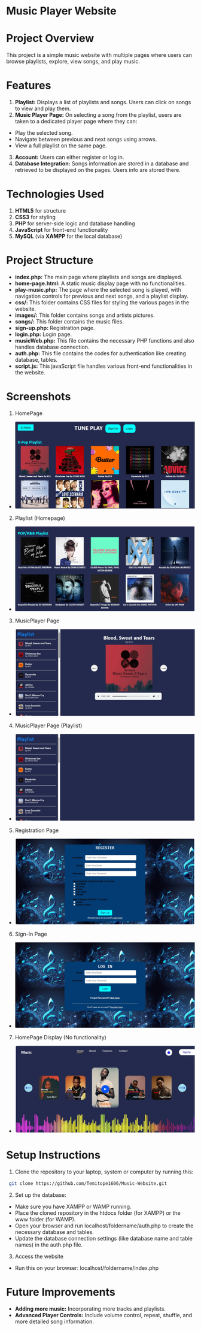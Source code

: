 # Music Player Website

# Project Overview

This project is a simple music website with multiple pages where users can browse playlists, explore, view songs, and play music. 

# Features

1. **Playlist:** Displays a list of playlists and songs. Users can click on songs to view and play them.
2. **Music Player Page:** On selecting a song from the playlist, users are taken to a dedicated player page where they can:
- Play the selected song.
- Navigate between previous and next songs using arrows.
- View a full playlist on the same page.
3. **Account:** Users can either register or log in.
4. **Database Integration:** Songs information are stored in a database and retrieved to be displayed on the pages. Users info are stored there.

# Technologies Used

1. **HTML5** for structure
2. **CSS3** for styling
3. **PHP** for server-side logic and database handling
4. **JavaScript** for front-end functionality
5. **MySQL** (via **XAMPP** for the local database)


# Project Structure

- **index.php:** The main page where playlists and songs are displayed.
- **home-page.html:** A static music display page with no functionalities.
- **play-music.php:** The page where the selected song is played, with navigation controls for previous and next songs, and a playlist display.
- **css/:** This folder contains CSS files for styling the various pages in the website.
- **images/:** This folder contains songs and artists pictures.
- **songs/:** This folder contains the music files.
- **sign-up.php:** Registration page.
- **login.php:** Login page.
- **musicWeb.php:** This file contains the necessary PHP functions and also handles database connection.
- **auth.php:** This file contains the codes for authentication like creating database, tables.
- **script.js:** This javaScript file handles various front-end functionalities in the website. 

# Screenshots

1. HomePage
- ![Homepage Screenshot](screenshots/2.jpg)

2. Playlist (Homepage)
- ![Homepage Screenshot](screenshots/3.jpg)

3. MusicPlayer Page
- ![MusicPlayerpage Screenshot](screenshots/4.jpg)

4. MusicPlayer Page (Playlist)
- ![MusicPlayerpage Screenshot](screenshots/5.jpg)

5. Registration Page
- ![Registrationpage Screenshot](screenshots/6.jpg)

6. Sign-In Page
- ![SignInpage Screenshot](screenshots/7.jpg)

7. HomePage Display (No functionality) 
- ![SignInpage Screenshot](screenshots/1.jpg)


# Setup Instructions

1. Clone the repository to your laptop, system or computer by running this: 
```bash
 git clone https://github.com/Temitope1606/Music-Website.git
```
2. Set up the database:
  - Make sure you have XAMPP or WAMP running.
  - Place the cloned repository in the htdocs folder (for XAMPP) or the www folder (for WAMP).
  - Open your browser and run localhost/foldername/auth.php to create the necessary database and tables.
  - Update the database connection settings (like database name and table names) in the auth.php file.
3. Access the website
  - Run this on your browser: localhost/foldername/index.php


# Future Improvements 

- **Adding more music:** Incorporating more tracks and playlists.
- **Advanced Player Controls:** Include volume control, repeat, shuffle, and more detailed song information.

